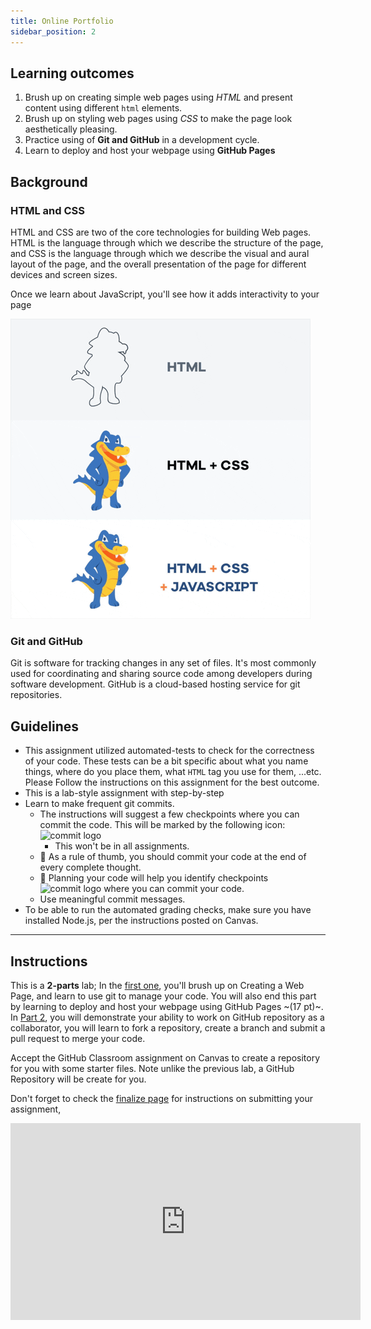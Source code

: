 ```yaml
---
title: Online Portfolio
sidebar_position: 2
---
```

## Learning outcomes
1. Brush up on creating simple web pages using *HTML* and present content using different `html` elements.
2. Brush up on styling web pages using *CSS* to make the page look aesthetically pleasing.
3. Practice using of **Git and GitHub** in a development cycle.
4. Learn to deploy and host your webpage using **GitHub Pages**
## Background
### HTML and CSS
HTML and CSS are two of the core technologies for building Web pages. HTML is the language through which we describe the structure of the page, and CSS is the language through which we describe the visual and aural layout of the page, and the overall presentation of the page for different devices and screen sizes.

Once we learn about JavaScript, you'll see how it adds interactivity to your page

![HTML vs CSS vs JS](./assets/web-tech.GIF)

### Git and GitHub
Git is software for tracking changes in any set of files. It's most commonly used for coordinating and sharing source code among developers during software development. GitHub is a cloud-based hosting service for git repositories.

## Guidelines
* This assignment utilized automated-tests to check for the correctness of your code. These tests can be a bit specific about what you name things, where do you place them, what `HTML` tag you use for them, ...etc. Please Follow the instructions on this assignment for the best outcome.
* This is a lab-style assignment with step-by-step
* Learn to make frequent git commits. 
    * The instructions will suggest a few checkpoints where you can commit the code. This will be marked by the following icon: <img alt="commit logo" height="15" src="https://upload.wikimedia.org/wikipedia/commons/thumb/e/e5/Octicons-git-commit.svg/1200px-Octicons-git-commit.svg.png"/>
        * This won't be in all assignments.
    * 💬 As a rule of thumb, you should commit your code at the end of every complete thought.
    * 🚩 Planning your code will help you identify checkpoints <img alt="commit logo" height="15" src="https://upload.wikimedia.org/wikipedia/commons/thumb/e/e5/Octicons-git-commit.svg/1200px-Octicons-git-commit.svg.png"/> where you can commit your code.
    * Use meaningful commit messages.
* To be able to run the automated grading checks, make sure you have installed Node.js, per the instructions posted on Canvas.

<hr />

## Instructions

This is a **2-parts** lab; In the [first one](part1), you'll brush up on Creating a Web Page, and learn to use git to manage your code. You will also end this part by learning to deploy and host your webpage using GitHub Pages ~(17 pt)~. In [Part 2](part2.md), you will demonstrate your ability to work on GitHub repository as a collaborator, you will learn to fork a repository, create a branch and submit a pull request to merge your code.
    
Accept the GitHub Classroom assignment on Canvas to create a repository for you with some starter files. Note unlike the previous lab, a GitHub Repository will be create for you.

Don't forget to check the [finalize page](finalize) for instructions on submitting your assignment, 

<iframe width="560" height="315" src="https://www.youtube-nocookie.com/embed/O7UqfRtQqds" title="YouTube video player" frameborder="0" allow="accelerometer; autoplay; clipboard-write; encrypted-media; gyroscope; picture-in-picture" allowfullscreen></iframe>